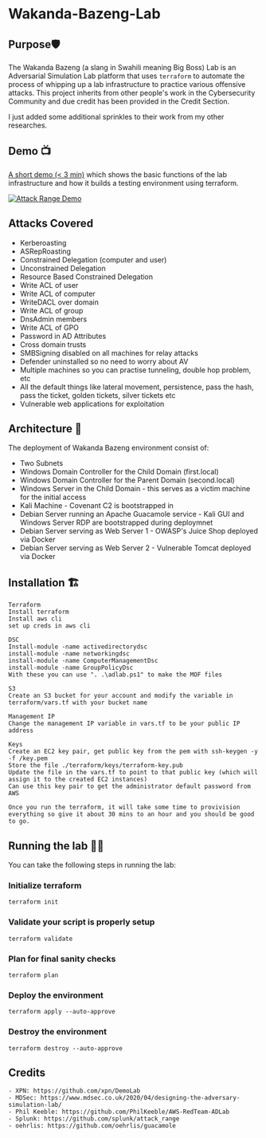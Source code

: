 # Wakanda-Bazeng-Lab
## Purpose🛡
The Wakanda Bazeng (a slang in Swahili meaning Big Boss) Lab is an Adversarial Simulation Lab platform that uses ```terraform``` to automate the process of whipping up a lab infrastructure to practice various offensive attacks. This project inherits from other people's work in the Cybersecurity Community and due credit has been provided in the Credit Section. 

I just added some additional sprinkles to their work from my other researches.

## Demo 📺
[A short demo (< 3 min)](https://www.youtube.com/watch?v=yE7ytM3VNDQ) which shows the basic functions of the lab infrastructure and how it builds a testing environment using terraform.

[![Attack Range Demo](https://img.youtube.com/vi/yE7ytM3VNDQ/1.jpg)](https://www.youtube.com/watch?v=yE7ytM3VNDQ)
## Attacks Covered
- Kerberoasting
- ASRepRoasting
- Constrained Delegation (computer and user)
- Unconstrained Delegation
- Resource Based Constrained Delegation
- Write ACL of user
- Write ACL of computer
- WriteDACL over domain
- Write ACL of group
- DnsAdmin members
- Write ACL of GPO
- Password in AD Attributes
- Cross domain trusts
- SMBSigning disabled on all machines for relay attacks
- Defender uninstalled so no need to worry about AV
- Multiple machines so you can practise tunneling, double hop problem, etc
- All the default things like lateral movement, persistence, pass the hash, pass the ticket, golden tickets, silver tickets etc
- Vulnerable web applications for exploitation

## Architecture 🏯
The deployment of Wakanda Bazeng environment consist of:
- Two Subnets
- Windows Domain Controller for the Child Domain (first.local)
- Windows Domain Controller for the Parent Domain (second.local)
- Windows Server in the Child Domain - this serves as a victim machine for the initial access
- Kali Machine - Covenant C2 is bootstrapped in
- Debian Server running an Apache Guacamole service - Kali GUI and Windows Server RDP are bootstrapped during deploymnet
- Debian Server serving as Web Server 1 - OWASP's Juice Shop deployed via Docker
- Debian Server serving as Web Server 2 - Vulnerable Tomcat deployed via Docker

## Installation 🏗
```
Terraform
Install terraform
Install aws cli
set up creds in aws cli 

DSC
Install-module -name activedirectorydsc
install-module -name networkingdsc 
install-module -name ComputerManagementDsc
install-module -name GroupPolicyDsc
With these you can use ". .\adlab.ps1" to make the MOF files 

S3
Create an S3 bucket for your account and modify the variable in terraform/vars.tf with your bucket name

Management IP 
Change the management IP variable in vars.tf to be your public IP address

Keys
Create an EC2 key pair, get public key from the pem with ssh-keygen -y -f /key.pem
Store the file ./terraform/keys/terraform-key.pub 
Update the file in the vars.tf to point to that public key (which will assign it to the created EC2 instances)
Can use this key pair to get the administrator default password from AWS

Once you run the terraform, it will take some time to provivision everything so give it about 30 mins to an hour and you should be good to go.
```
## Running the lab 🏃‍♀️
You can take the following steps in running the lab:

### Initialize terraform
```
terraform init
```

### Validate your script is properly setup
```
terraform validate
```

### Plan for final sanity checks
```
terraform plan
```
### Deploy the environment
```
terraform apply --auto-approve
```
### Destroy the environment
```
terraform destroy --auto-approve
```
## Credits
```
- XPN: https://github.com/xpn/DemoLab
- MDSec: https://www.mdsec.co.uk/2020/04/designing-the-adversary-simulation-lab/
- Phil Keeble: https://github.com/PhilKeeble/AWS-RedTeam-ADLab
- Splunk: https://github.com/splunk/attack_range
- oehrlis: https://github.com/oehrlis/guacamole
```

